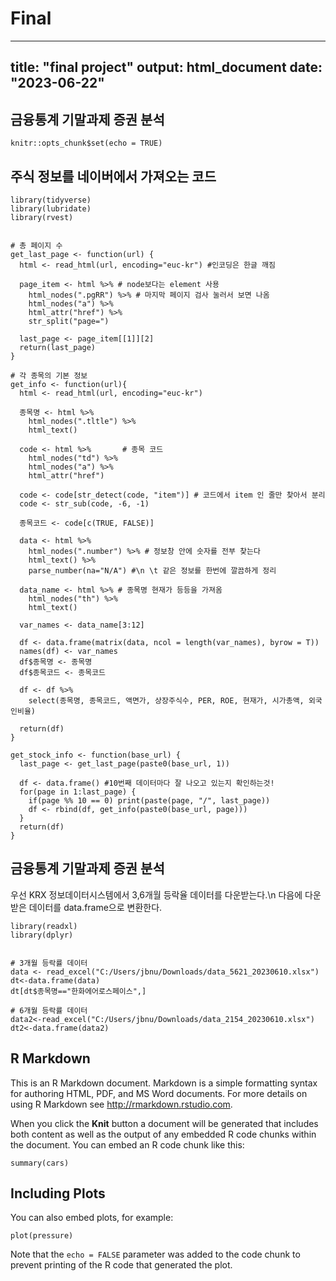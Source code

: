 # Final

---
title: "final project"
output: html_document
date: "2023-06-22"
---
## 금융통계 기말과제 증권 분석
```{r setup, include=FALSE}
knitr::opts_chunk$set(echo = TRUE)
```

## 주식 정보를 네이버에서 가져오는 코드
```
library(tidyverse)
library(lubridate)
library(rvest) 


# 총 페이지 수
get_last_page <- function(url) {
  html <- read_html(url, encoding="euc-kr") #인코딩은 한글 깨짐
  
  page_item <- html %>% # node보다는 element 사용
    html_nodes(".pgRR") %>% # 마지막 페이지 검사 눌러서 보면 나옴
    html_nodes("a") %>%
    html_attr("href") %>% 
    str_split("page=") 
  
  last_page <- page_item[[1]][2]
  return(last_page)
}

# 각 종목의 기본 정보  
get_info <- function(url){
  html <- read_html(url, encoding="euc-kr")
  
  종목명 <- html %>%
    html_nodes(".tltle") %>%
    html_text()
  
  code <- html %>%       # 종목 코드
    html_nodes("td") %>%
    html_nodes("a") %>%
    html_attr("href")
  
  code <- code[str_detect(code, "item")] # 코드에서 item 인 줄만 찾아서 분리
  code <- str_sub(code, -6, -1)
  
  종목코드 <- code[c(TRUE, FALSE)]
  
  data <- html %>%
    html_nodes(".number") %>% # 정보창 안에 숫자를 전부 찾는다
    html_text() %>%
    parse_number(na="N/A") #\n \t 같은 정보를 한번에 깔끔하게 정리
  
  data_name <- html %>% # 종목명 현재가 등등을 가져옴
    html_nodes("th") %>%
    html_text() 
  
  var_names <- data_name[3:12]
  
  df <- data.frame(matrix(data, ncol = length(var_names), byrow = T))
  names(df) <- var_names
  df$종목명 <- 종목명   
  df$종목코드 <- 종목코드   
  
  df <- df %>%
    select(종목명, 종목코드, 액면가, 상장주식수, PER, ROE, 현재가, 시가총액, 외국인비율)
  
  return(df)
}

get_stock_info <- function(base_url) {
  last_page <- get_last_page(paste0(base_url, 1))
  
  df <- data.frame() #10번째 데이터마다 잘 나오고 있는지 확인하는것!
  for(page in 1:last_page) {
    if(page %% 10 == 0) print(paste(page, "/", last_page))
    df <- rbind(df, get_info(paste0(base_url, page)))
  }
  return(df)
}
```
## 

## 금융통계 기말과제 증권 분석
우선 KRX 정보데이터시스템에서 3,6개월 등락율 데이터를 다운받는다.\\n
다음에 다운받은 데이터를 data.frame으로 변환한다.

```{r}
library(readxl)
library(dplyr) 


# 3개월 등락률 데이터 
data <- read_excel("C:/Users/jbnu/Downloads/data_5621_20230610.xlsx")
dt<-data.frame(data)
dt[dt$종목명=="한화에어로스페이스",]

# 6개월 등락률 데이터
data2<-read_excel("C:/Users/jbnu/Downloads/data_2154_20230610.xlsx")
dt2<-data.frame(data2) 
```


## R Markdown

This is an R Markdown document. Markdown is a simple formatting syntax for authoring HTML, PDF, and MS Word documents. For more details on using R Markdown see <http://rmarkdown.rstudio.com>.

When you click the **Knit** button a document will be generated that includes both content as well as the output of any embedded R code chunks within the document. You can embed an R code chunk like this:

```{r cars}
summary(cars)
```

## Including Plots

You can also embed plots, for example:

```{r pressure, echo=FALSE}
plot(pressure)
```

Note that the `echo = FALSE` parameter was added to the code chunk to prevent printing of the R code that generated the plot.
